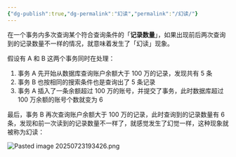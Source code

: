 ```yaml
---
{"dg-publish":true,"dg-permalink":"幻读","permalink":"/幻读/"}
---
```



在一个事务内多次查询某个符合查询条件的「**记录数量**」，如果出现前后两次查询到的记录数量不一样的情况，就意味着发生了「幻读」现象。 

假设有 A 和 B 这两个事务同时在处理：
1. 事务 A 先开始从数据库查询账户余额大于 100 万的记录，发现共有 5 条
2. 事务 B 也按相同的搜索条件也是查询出了 5 条记录
3. 事务 A 插入了一条余额超过 100 万的账号，并提交了事务，此时数据库超过 100 万余额的账号个数就变为 6

最后，事务 B 再次查询账户余额大于 100 万的记录，此时查询到的记录数量有 6 条，发现和前一次读到的记录数量不一样了，就感觉发生了幻觉一样，这种现象就被称为幻读：

![Pasted image 20250723193426.png](/img/user/attachments/images/Pasted%20image%2020250723193426.png)